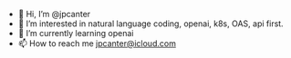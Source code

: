 - 👋 Hi, I’m @jpcanter
- 👀 I’m interested in natural language coding, openai, k8s, OAS, api first.
- 🌱 I’m currently learning openai
- 📫 How to reach me jpcanter@icloud.com

<!---
jpcanter/jpcanter is a ✨ special ✨ repository because its `README.md` (this file) appears on your GitHub profile.
You can click the Preview link to take a look at your changes.
--->
